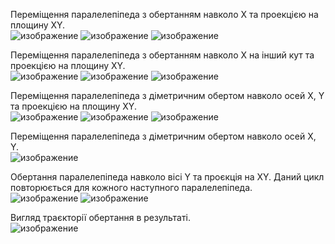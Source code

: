 Переміщення паралелепіпеда з обертанням навколо X та проекцією на площину XY.<br>
![изображение](https://github.com/user-attachments/assets/9b662216-0417-45be-aa03-3cab7428479e)
![изображение](https://github.com/user-attachments/assets/226bb51e-fbf8-4dfd-9959-861bdacfcc3e)
![изображение](https://github.com/user-attachments/assets/01395bff-ebe3-4da5-af56-a4bb362fd79c)

Переміщення паралелепіпеда з обертанням навколо X на інший кут та проекцією на площину XY.<br>
![изображение](https://github.com/user-attachments/assets/63e60251-c200-40b2-946a-dd538895b5d4)
![изображение](https://github.com/user-attachments/assets/c76fea2f-b4df-49af-be75-d5d1346e1707)
![изображение](https://github.com/user-attachments/assets/ebc4d838-90ae-417c-ae28-75c2c84db3c2)

Переміщення паралелепіпеда з діметричним обертом навколо осей X, Y та проекцією на площину XY.<br>
![изображение](https://github.com/user-attachments/assets/1112cb7c-8203-46fc-9c5f-df5c427eaaf9)
![изображение](https://github.com/user-attachments/assets/396bc3a9-d41c-4ce3-900e-46f94d2bdc3c)
![изображение](https://github.com/user-attachments/assets/d682dabc-a5fb-47b3-bbae-a0ff1157af79)

Переміщення паралелепіпеда з діметричним обертом навколо осей X, Y.<br>
![изображение](https://github.com/user-attachments/assets/5c951fea-d384-4cdd-9190-ea6ff44b5935)

Обертання паралелепіпеда навколо вісі Y та проєкція на XY. Даний цикл повторюється для кожного наступного паралелепіпеда.<br>
![изображение](https://github.com/user-attachments/assets/085e12bb-6d5e-4014-b81e-ec0bcc48087c)
![изображение](https://github.com/user-attachments/assets/2519f2c5-bbb1-412e-8706-103c7c292b74)

Вигляд траєкторії обертання в результаті.<br>
![изображение](https://github.com/user-attachments/assets/5afc1c83-23b8-407b-9e2a-8a72864652eb)

 

